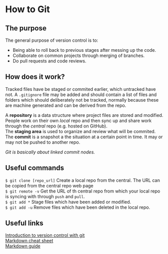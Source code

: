 # How to Git

## The purpose
The general purpose of version control is to:
* Being able to roll back to previous stages after messing up the code.
* Collaborate on common projects through merging of branches.
* Do pull requests and code reviews.

## How does it work?
Tracked files have be staged or commited earlier, which untracked have not. A `.gitignore` file may be added and should contain a list of files and folders which should deliberately not be tracked, normally because these are machine generated and can be derived from the repo.

A **repository** is a data structure where project files are stored and modified. People work on their own *local* repo and then sync up and share work through the *central* repo (e.g. hosted on GitHub).<br/>
The **staging area** is used to organize and review what will be commited.<br/>
The **commit** is a snapshot a the situation at a certain point in time. It may or may not be pushed to another repo.<br/> 

*Git is basically about linked commit nodes.*

## Useful commands
`$ git clone [repo_url]` Create a local repo from the central. The URL can be copied from the central repo web page<br/>
`$ git remote -v` Get the URL of th central repo from which your local repo is syncing with through `push` and `pull`.<br/>
`$ git add *` Stage files which have been added or modified.<br/>
`$ git add -u` Remove files which have been deleted in the local repo.<br/>

## Useful links
[Introduction to version control with git](https://www.atlassian.com/git/tutorials/what-is-version-control)<br />
[Markdown cheat sheet](https://www.markdownguide.org/cheat-sheet/)<br />
[Markdown guide](https://ia.net/writer/support/general/markdown-guide)
